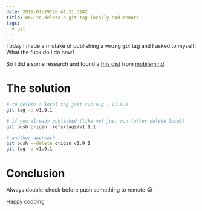 ```yaml
---
date: 2019-01-29T20:41:21.324Z
title: How to delete a git tag locally and remote
tags:
  - git
---
```

Today I made a mistake of publishing a wrong `git` tag and I asked to myself: What the fuck do I do now?

So I did a some research and found a [this gist](https://gist.github.com/mobilemind/7883996) from [mobilemind](https://gist.github.com/mobilemind).
# The solution

```sh
# to delete a local tag just run e.g.: v1.9.1
git tag -d v1.9.1

# if you already published (like me) just run (after delete local)
git push origin :refs/tags/v1.9.1

# another approach
git push --delete origin v1.9.1
git tag -d v1.9.1
```

# Conclusion
Always double-check before push something to remote 😂

Happy codding

